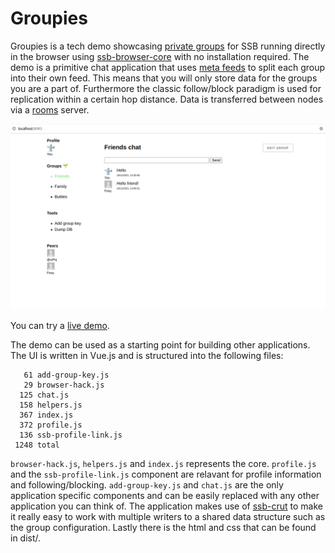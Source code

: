 # Groupies

Groupies is a tech demo showcasing [private groups] for SSB running
directly in the browser using [ssb-browser-core] with no installation
required. The demo is a primitive chat application that uses [meta
feeds] to split each group into their own feed. This means that you
will only store data for the groups you are a part of. Furthermore the
classic follow/block paradigm is used for replication within a certain
hop distance. Data is transferred between nodes via a [rooms] server.

![Screenshot of groupies demo][screenshot]

You can try a [live demo].

The demo can be used as a starting point for building other
applications. The UI is written in Vue.js and is structured into the
following files:

```
   61 add-group-key.js
   29 browser-hack.js
  125 chat.js
  158 helpers.js
  367 index.js
  372 profile.js
  136 ssb-profile-link.js
 1248 total
```

`browser-hack.js`, `helpers.js` and `index.js` represents the
core. `profile.js` and the `ssb-profile-link.js` component are
relavant for profile information and
following/blocking. `add-group-key.js` and `chat.js` are the only
application specific components and can be easily replaced with any
other application you can think of. The application makes use of
[ssb-crut] to make it really easy to work with multiple writers to a
shared data structure such as the group configuration. Lastly there is
the html and css that can be found in dist/.

[private groups]: https://github.com/ssbc/private-group-spec
[ssb-browser-core]: https://github.com/arj03/ssb-browser-core
[meta feeds]: https://github.com/ssb-ngi-pointer/ssb-meta-feeds-spec
[rooms]: https://github.com/ssb-ngi-pointer/go-ssb-room
[screenshot]: assets/buttchat.jpg
[live demo]: https://between-two-worlds.dk/groupies/
[ssb-crut]: https://gitlab.com/ahau/lib/ssb-crut
